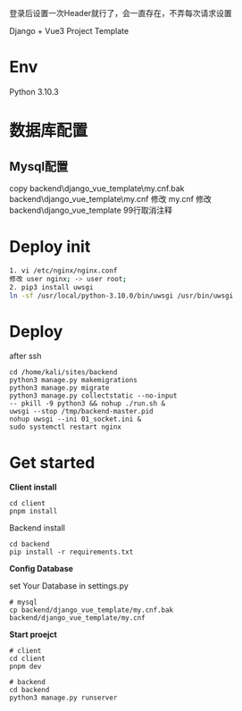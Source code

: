 登录后设置一次Header就行了，会一直存在，不弄每次请求设置

Django + Vue3 Project Template
# Env
Python 3.10.3

# 数据库配置
## Mysql配置
copy backend\django_vue_template\my.cnf.bak backend\django_vue_template\my.cnf
修改 my.cnf
修改 backend\django_vue_template 99行取消注释

# Deploy init
```bash
1. vi /etc/nginx/nginx.conf
修改 user nginx; -> user root;
2. pip3 install uwsgi
ln -sf /usr/local/python-3.10.0/bin/uwsgi /usr/bin/uwsgi


```

# Deploy
after ssh

```
cd /home/kali/sites/backend
python3 manage.py makemigrations
python3 manage.py migrate
python3 manage.py collectstatic --no-input
-- pkill -9 python3 && nohup ./run.sh &
uwsgi --stop /tmp/backend-master.pid
nohup uwsgi --ini 01_socket.ini &
sudo systemctl restart nginx
```

# Get started

**Client install**

```
cd client
pnpm install
```
Backend install
```
cd backend
pip install -r requirements.txt
```

**Config Database**

set Your Database in settings.py
```
# mysql
cp backend/django_vue_template/my.cnf.bak backend/django_vue_template/my.cnf
```

**Start proejct**

```
# client
cd client
pnpm dev

# backend
cd backend
python3 manage.py runserver
```
